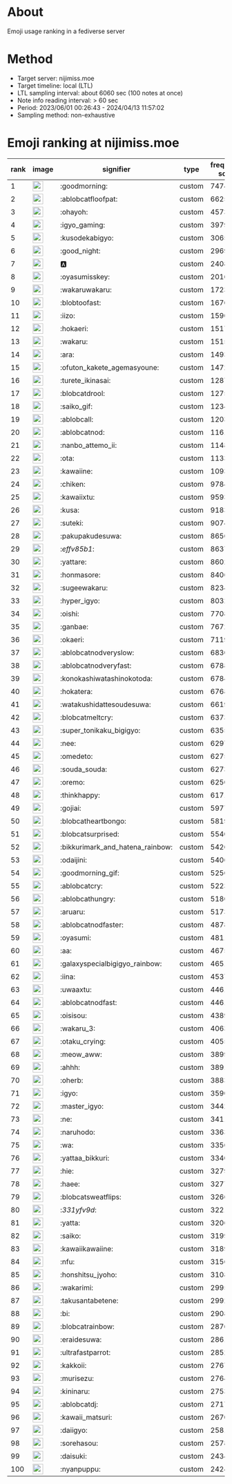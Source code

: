 # About
Emoji usage ranking in a fediverse server

# Method
- Target server: nijimiss.moe
- Target timeline: local (LTL)
- LTL sampling interval: about 6060 sec (100 notes at once)
- Note info reading interval: > 60 sec
- Period: 2023/06/01 00:26:43 - 2024/04/13 11:57:02 
- Sampling method: non-exhaustive

# Emoji ranking at nijimiss.moe

|rank|image|signifier|type|frequency score|
|----|----|----|----|----|
|1|<img height="24" src="https://nijimiss.moe/emoji/goodmorning.webp">|:goodmorning:|custom|74746|
|2|<img height="24" src="https://nijimiss.moe/emoji/ablobcatfloofpat.webp">|:ablobcatfloofpat:|custom|66256|
|3|<img height="24" src="https://nijimiss.moe/emoji/ohayoh.webp">|:ohayoh:|custom|45739|
|4|<img height="24" src="https://nijimiss.moe/emoji/igyo_gaming.webp">|:igyo_gaming:|custom|39793|
|5|<img height="24" src="https://nijimiss.moe/emoji/kusodekabigyo.webp">|:kusodekabigyo:|custom|30658|
|6|<img height="24" src="https://nijimiss.moe/emoji/good_night.webp">|:good_night:|custom|29698|
|7|<img height="24" src="https://nijimiss.moe/emoji/a.webp">|:a:|custom|24083|
|8|<img height="24" src="https://nijimiss.moe/emoji/oyasumisskey.webp">|:oyasumisskey:|custom|20160|
|9|<img height="24" src="https://nijimiss.moe/emoji/wakaruwakaru.webp">|:wakaruwakaru:|custom|17237|
|10|<img height="24" src="https://nijimiss.moe/emoji/blobtoofast.webp">|:blobtoofast:|custom|16766|
|11|<img height="24" src="https://nijimiss.moe/emoji/iizo.webp">|:iizo:|custom|15904|
|12|<img height="24" src="https://nijimiss.moe/emoji/hokaeri.webp">|:hokaeri:|custom|15176|
|13|<img height="24" src="https://nijimiss.moe/emoji/wakaru.webp">|:wakaru:|custom|15152|
|14|<img height="24" src="https://nijimiss.moe/emoji/ara.webp">|:ara:|custom|14938|
|15|<img height="24" src="https://nijimiss.moe/emoji/ofuton_kakete_agemasyoune.webp">|:ofuton_kakete_agemasyoune:|custom|14721|
|16|<img height="24" src="https://nijimiss.moe/emoji/turete_ikinasai.webp">|:turete_ikinasai:|custom|12874|
|17|<img height="24" src="https://nijimiss.moe/emoji/blobcatdrool.webp">|:blobcatdrool:|custom|12751|
|18|<img height="24" src="https://nijimiss.moe/emoji/saiko_gif.webp">|:saiko_gif:|custom|12349|
|19|<img height="24" src="https://nijimiss.moe/emoji/ablobcall.webp">|:ablobcall:|custom|12037|
|20|<img height="24" src="https://nijimiss.moe/emoji/ablobcatnod.webp">|:ablobcatnod:|custom|11612|
|21|<img height="24" src="https://nijimiss.moe/emoji/nanbo_attemo_ii.webp">|:nanbo_attemo_ii:|custom|11482|
|22|<img height="24" src="https://nijimiss.moe/emoji/ota.webp">|:ota:|custom|11332|
|23|<img height="24" src="https://nijimiss.moe/emoji/kawaiine.webp">|:kawaiine:|custom|10935|
|24|<img height="24" src="https://nijimiss.moe/emoji/chiken.webp">|:chiken:|custom|9784|
|25|<img height="24" src="https://nijimiss.moe/emoji/kawaiixtu.webp">|:kawaiixtu:|custom|9593|
|26|<img height="24" src="https://nijimiss.moe/emoji/kusa.webp">|:kusa:|custom|9183|
|27|<img height="24" src="https://nijimiss.moe/emoji/suteki.webp">|:suteki:|custom|9074|
|28|<img height="24" src="https://nijimiss.moe/emoji/pakupakudesuwa.webp">|:pakupakudesuwa:|custom|8656|
|29|<img height="24" src="https://nijimiss.moe/emoji/_effv85b1_.webp">|:_effv85b1_:|custom|8637|
|30|<img height="24" src="https://nijimiss.moe/emoji/yattare.webp">|:yattare:|custom|8602|
|31|<img height="24" src="https://nijimiss.moe/emoji/honmasore.webp">|:honmasore:|custom|8406|
|32|<img height="24" src="https://nijimiss.moe/emoji/sugeewakaru.webp">|:sugeewakaru:|custom|8234|
|33|<img height="24" src="https://nijimiss.moe/emoji/hyper_igyo.webp">|:hyper_igyo:|custom|8032|
|34|<img height="24" src="https://nijimiss.moe/emoji/oishi.webp">|:oishi:|custom|7708|
|35|<img height="24" src="https://nijimiss.moe/emoji/ganbae.webp">|:ganbae:|custom|7672|
|36|<img height="24" src="https://nijimiss.moe/emoji/okaeri.webp">|:okaeri:|custom|7119|
|37|<img height="24" src="https://nijimiss.moe/emoji/ablobcatnodveryslow.webp">|:ablobcatnodveryslow:|custom|6830|
|38|<img height="24" src="https://nijimiss.moe/emoji/ablobcatnodveryfast.webp">|:ablobcatnodveryfast:|custom|6788|
|39|<img height="24" src="https://nijimiss.moe/emoji/konokashiwatashinokotoda.webp">|:konokashiwatashinokotoda:|custom|6784|
|40|<img height="24" src="https://nijimiss.moe/emoji/hokatera.webp">|:hokatera:|custom|6768|
|41|<img height="24" src="https://nijimiss.moe/emoji/watakushidattesoudesuwa.webp">|:watakushidattesoudesuwa:|custom|6619|
|42|<img height="24" src="https://nijimiss.moe/emoji/blobcatmeltcry.webp">|:blobcatmeltcry:|custom|6373|
|43|<img height="24" src="https://nijimiss.moe/emoji/super_tonikaku_bigigyo.webp">|:super_tonikaku_bigigyo:|custom|6355|
|44|<img height="24" src="https://nijimiss.moe/emoji/nee.webp">|:nee:|custom|6297|
|45|<img height="24" src="https://nijimiss.moe/emoji/omedeto.webp">|:omedeto:|custom|6275|
|46|<img height="24" src="https://nijimiss.moe/emoji/souda_souda.webp">|:souda_souda:|custom|6273|
|47|<img height="24" src="https://nijimiss.moe/emoji/oremo.webp">|:oremo:|custom|6250|
|48|<img height="24" src="https://nijimiss.moe/emoji/thinkhappy.webp">|:thinkhappy:|custom|6171|
|49|<img height="24" src="https://nijimiss.moe/emoji/gojiai.webp">|:gojiai:|custom|5977|
|50|<img height="24" src="https://nijimiss.moe/emoji/blobcatheartbongo.webp">|:blobcatheartbongo:|custom|5819|
|51|<img height="24" src="https://nijimiss.moe/emoji/blobcatsurprised.webp">|:blobcatsurprised:|custom|5540|
|52|<img height="24" src="https://nijimiss.moe/emoji/bikkurimark_and_hatena_rainbow.webp">|:bikkurimark_and_hatena_rainbow:|custom|5426|
|53|<img height="24" src="https://nijimiss.moe/emoji/odaijini.webp">|:odaijini:|custom|5406|
|54|<img height="24" src="https://nijimiss.moe/emoji/goodmorning_gif.webp">|:goodmorning_gif:|custom|5256|
|55|<img height="24" src="https://nijimiss.moe/emoji/ablobcatcry.webp">|:ablobcatcry:|custom|5223|
|56|<img height="24" src="https://nijimiss.moe/emoji/ablobcathungry.webp">|:ablobcathungry:|custom|5180|
|57|<img height="24" src="https://nijimiss.moe/emoji/aruaru.webp">|:aruaru:|custom|5173|
|58|<img height="24" src="https://nijimiss.moe/emoji/ablobcatnodfaster.webp">|:ablobcatnodfaster:|custom|4878|
|59|<img height="24" src="https://nijimiss.moe/emoji/oyasumi.webp">|:oyasumi:|custom|4811|
|60|<img height="24" src="https://nijimiss.moe/emoji/aa.webp">|:aa:|custom|4675|
|61|<img height="24" src="https://nijimiss.moe/emoji/galaxyspecialbigigyo_rainbow.webp">|:galaxyspecialbigigyo_rainbow:|custom|4651|
|62|<img height="24" src="https://nijimiss.moe/emoji/iina.webp">|:iina:|custom|4537|
|63|<img height="24" src="https://nijimiss.moe/emoji/uwaaxtu.webp">|:uwaaxtu:|custom|4461|
|64|<img height="24" src="https://nijimiss.moe/emoji/ablobcatnodfast.webp">|:ablobcatnodfast:|custom|4461|
|65|<img height="24" src="https://nijimiss.moe/emoji/oisisou.webp">|:oisisou:|custom|4389|
|66|<img height="24" src="https://nijimiss.moe/emoji/wakaru_3.webp">|:wakaru_3:|custom|4063|
|67|<img height="24" src="https://nijimiss.moe/emoji/otaku_crying.webp">|:otaku_crying:|custom|4055|
|68|<img height="24" src="https://nijimiss.moe/emoji/meow_aww.webp">|:meow_aww:|custom|3899|
|69|<img height="24" src="https://nijimiss.moe/emoji/ahhh.webp">|:ahhh:|custom|3891|
|70|<img height="24" src="https://nijimiss.moe/emoji/oherb.webp">|:oherb:|custom|3883|
|71|<img height="24" src="https://nijimiss.moe/emoji/igyo.webp">|:igyo:|custom|3590|
|72|<img height="24" src="https://nijimiss.moe/emoji/master_igyo.webp">|:master_igyo:|custom|3442|
|73|<img height="24" src="https://nijimiss.moe/emoji/ne.webp">|:ne:|custom|3411|
|74|<img height="24" src="https://nijimiss.moe/emoji/naruhodo.webp">|:naruhodo:|custom|3363|
|75|<img height="24" src="https://nijimiss.moe/emoji/wa.webp">|:wa:|custom|3356|
|76|<img height="24" src="https://nijimiss.moe/emoji/yattaa_bikkuri.webp">|:yattaa_bikkuri:|custom|3340|
|77|<img height="24" src="https://nijimiss.moe/emoji/hie.webp">|:hie:|custom|3279|
|78|<img height="24" src="https://nijimiss.moe/emoji/haee.webp">|:haee:|custom|3277|
|79|<img height="24" src="https://nijimiss.moe/emoji/blobcatsweatflips.webp">|:blobcatsweatflips:|custom|3266|
|80|<img height="24" src="https://nijimiss.moe/emoji/_331yfv9d_.webp">|:_331yfv9d_:|custom|3221|
|81|<img height="24" src="https://nijimiss.moe/emoji/yatta.webp">|:yatta:|custom|3206|
|82|<img height="24" src="https://nijimiss.moe/emoji/saiko.webp">|:saiko:|custom|3199|
|83|<img height="24" src="https://nijimiss.moe/emoji/kawaiikawaiine.webp">|:kawaiikawaiine:|custom|3189|
|84|<img height="24" src="https://nijimiss.moe/emoji/nfu.webp">|:nfu:|custom|3156|
|85|<img height="24" src="https://nijimiss.moe/emoji/honshitsu_jyoho.webp">|:honshitsu_jyoho:|custom|3108|
|86|<img height="24" src="https://nijimiss.moe/emoji/wakarimi.webp">|:wakarimi:|custom|2995|
|87|<img height="24" src="https://nijimiss.moe/emoji/takusantabetene.webp">|:takusantabetene:|custom|2992|
|88|<img height="24" src="https://nijimiss.moe/emoji/bi.webp">|:bi:|custom|2908|
|89|<img height="24" src="https://nijimiss.moe/emoji/blobcatrainbow.webp">|:blobcatrainbow:|custom|2876|
|90|<img height="24" src="https://nijimiss.moe/emoji/eraidesuwa.webp">|:eraidesuwa:|custom|2861|
|91|<img height="24" src="https://nijimiss.moe/emoji/ultrafastparrot.webp">|:ultrafastparrot:|custom|2852|
|92|<img height="24" src="https://nijimiss.moe/emoji/kakkoii.webp">|:kakkoii:|custom|2767|
|93|<img height="24" src="https://nijimiss.moe/emoji/murisezu.webp">|:murisezu:|custom|2764|
|94|<img height="24" src="https://nijimiss.moe/emoji/kininaru.webp">|:kininaru:|custom|2753|
|95|<img height="24" src="https://nijimiss.moe/emoji/ablobcatdj.webp">|:ablobcatdj:|custom|2717|
|96|<img height="24" src="https://nijimiss.moe/emoji/kawaii_matsuri.webp">|:kawaii_matsuri:|custom|2670|
|97|<img height="24" src="https://nijimiss.moe/emoji/daiigyo.webp">|:daiigyo:|custom|2581|
|98|<img height="24" src="https://nijimiss.moe/emoji/sorehasou.webp">|:sorehasou:|custom|2578|
|99|<img height="24" src="https://nijimiss.moe/emoji/daisuki.webp">|:daisuki:|custom|2434|
|100|<img height="24" src="https://nijimiss.moe/emoji/nyanpuppu.webp">|:nyanpuppu:|custom|2424|
